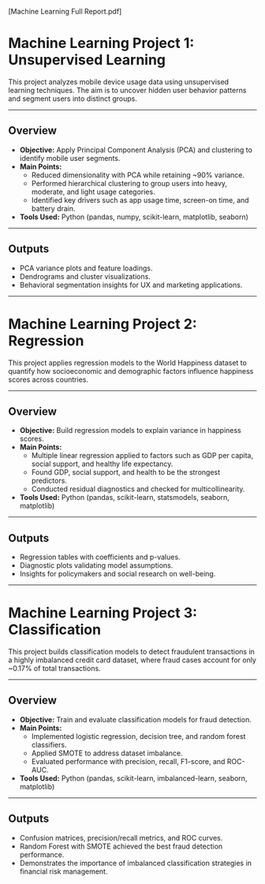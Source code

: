 [Machine Learning Full Report.pdf]

# Machine Learning Project 1: Unsupervised Learning

This project analyzes mobile device usage data using unsupervised learning techniques. The aim is to uncover hidden user behavior patterns and segment users into distinct groups.  

---

## Overview
- **Objective:** Apply Principal Component Analysis (PCA) and clustering to identify mobile user segments.  
- **Main Points:**  
  - Reduced dimensionality with PCA while retaining ~90% variance.  
  - Performed hierarchical clustering to group users into heavy, moderate, and light usage categories.  
  - Identified key drivers such as app usage time, screen-on time, and battery drain.  
- **Tools Used:** Python (pandas, numpy, scikit-learn, matplotlib, seaborn)  

---

## Outputs
- PCA variance plots and feature loadings.  
- Dendrograms and cluster visualizations.  
- Behavioral segmentation insights for UX and marketing applications.

---

# Machine Learning Project 2: Regression

This project applies regression models to the World Happiness dataset to quantify how socioeconomic and demographic factors influence happiness scores across countries.  

---

## Overview
- **Objective:** Build regression models to explain variance in happiness scores.  
- **Main Points:**  
  - Multiple linear regression applied to factors such as GDP per capita, social support, and healthy life expectancy.  
  - Found GDP, social support, and health to be the strongest predictors.  
  - Conducted residual diagnostics and checked for multicollinearity.  
- **Tools Used:** Python (pandas, scikit-learn, statsmodels, seaborn, matplotlib)  

---

## Outputs
- Regression tables with coefficients and p-values.  
- Diagnostic plots validating model assumptions.  
- Insights for policymakers and social research on well-being.  

---

# Machine Learning Project 3: Classification

This project builds classification models to detect fraudulent transactions in a highly imbalanced credit card dataset, where fraud cases account for only ~0.17% of total transactions.  

---

## Overview
- **Objective:** Train and evaluate classification models for fraud detection.  
- **Main Points:**  
  - Implemented logistic regression, decision tree, and random forest classifiers.  
  - Applied SMOTE to address dataset imbalance.  
  - Evaluated performance with precision, recall, F1-score, and ROC-AUC.  
- **Tools Used:** Python (pandas, scikit-learn, imbalanced-learn, seaborn, matplotlib)  

---

## Outputs
- Confusion matrices, precision/recall metrics, and ROC curves.  
- Random Forest with SMOTE achieved the best fraud detection performance.  
- Demonstrates the importance of imbalanced classification strategies in financial risk management.  

